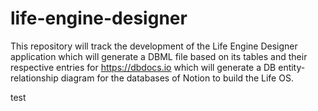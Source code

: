 # life-engine-designer
This repository will track the development of the Life Engine Designer application which will generate a DBML file based on its tables and their respective entries for https://dbdocs.io which will generate a DB entity-relationship diagram for the databases of Notion to build the Life OS.


test
